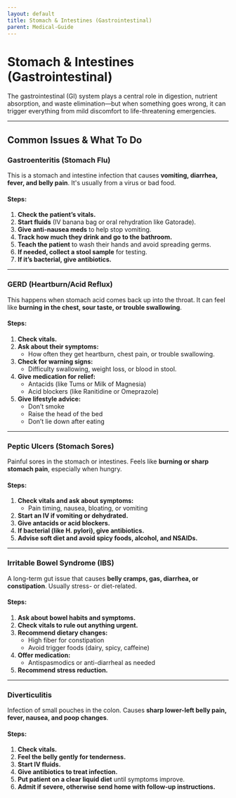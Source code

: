 ```yaml
---
layout: default
title: Stomach & Intestines (Gastrointestinal)
parent: Medical-Guide
---
```


# Stomach & Intestines (Gastrointestinal)

The gastrointestinal (GI) system plays a central role in digestion, nutrient absorption, and waste elimination—but when something goes wrong, it can trigger everything from mild discomfort to life-threatening emergencies.

---

## Common Issues & What To Do

### Gastroenteritis (Stomach Flu)

This is a stomach and intestine infection that causes **vomiting, diarrhea, fever, and belly pain**. It's usually from a virus or bad food.

#### Steps:
1. **Check the patient’s vitals.**
2. **Start fluids** (IV banana bag or oral rehydration like Gatorade).
3. **Give anti-nausea meds** to help stop vomiting.
4. **Track how much they drink and go to the bathroom.**
5. **Teach the patient** to wash their hands and avoid spreading germs.
6. **If needed, collect a stool sample** for testing.
7. **If it’s bacterial, give antibiotics.**

---

### GERD (Heartburn/Acid Reflux)

This happens when stomach acid comes back up into the throat. It can feel like **burning in the chest, sour taste, or trouble swallowing**.

#### Steps:
1. **Check vitals.**
2. **Ask about their symptoms:**
   - How often they get heartburn, chest pain, or trouble swallowing.
3. **Check for warning signs:**
   - Difficulty swallowing, weight loss, or blood in stool.
4. **Give medication for relief:**
   - Antacids (like Tums or Milk of Magnesia)
   - Acid blockers (like Ranitidine or Omeprazole)
5. **Give lifestyle advice:**
   - Don’t smoke
   - Raise the head of the bed
   - Don’t lie down after eating

---

### Peptic Ulcers (Stomach Sores)

Painful sores in the stomach or intestines. Feels like **burning or sharp stomach pain**, especially when hungry.

#### Steps:
1. **Check vitals and ask about symptoms:**
   - Pain timing, nausea, bloating, or vomiting
2. **Start an IV if vomiting or dehydrated.**
3. **Give antacids or acid blockers.**
4. **If bacterial (like H. pylori), give antibiotics.**
5. **Advise soft diet and avoid spicy foods, alcohol, and NSAIDs.**

---

### Irritable Bowel Syndrome (IBS)

A long-term gut issue that causes **belly cramps, gas, diarrhea, or constipation**. Usually stress- or diet-related.

#### Steps:
1. **Ask about bowel habits and symptoms.**
2. **Check vitals to rule out anything urgent.**
3. **Recommend dietary changes:**
   - High fiber for constipation
   - Avoid trigger foods (dairy, spicy, caffeine)
4. **Offer medication:**
   - Antispasmodics or anti-diarrheal as needed
5. **Recommend stress reduction.**

---

### Diverticulitis

Infection of small pouches in the colon. Causes **sharp lower-left belly pain, fever, nausea, and poop changes**.

#### Steps:
1. **Check vitals.**
2. **Feel the belly gently for tenderness.**
3. **Start IV fluids.**
4. **Give antibiotics to treat infection.**
5. **Put patient on a clear liquid diet** until symptoms improve.
6. **Admit if severe, otherwise send home with follow-up instructions.**